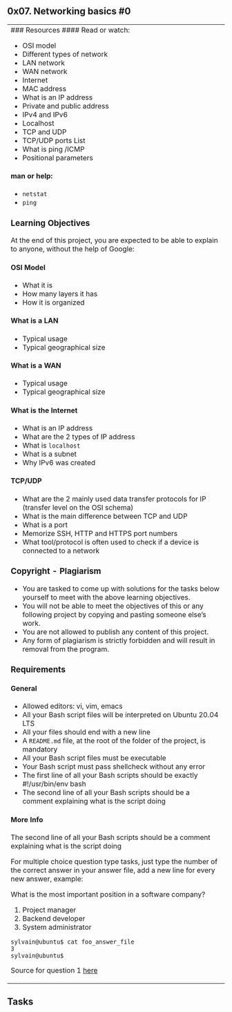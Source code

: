 ## 0x07. Networking basics #0
<table>
 <tr>
  <td>
### Resources
#### Read or watch:

- OSI model
- Different types of network
- LAN network
- WAN network
- Internet
- MAC address
- What is an IP address
- Private and public address
- IPv4 and IPv6
- Localhost
- TCP and UDP
- TCP/UDP ports List
- What is ping /ICMP
- Positional parameters
#### man or help:

- `netstat`
- `ping`
### Learning Objectives
At the end of this project, you are expected to be able to explain to anyone, without the help of Google:

#### OSI Model
- What it is
- How many layers it has
- How it is organized
#### What is a LAN
- Typical usage
- Typical geographical size
#### What is a WAN
- Typical usage
- Typical geographical size
#### What is the Internet
- What is an IP address
- What are the 2 types of IP address
- What is `localhost`
- What is a subnet
- Why IPv6 was created
#### TCP/UDP
- What are the 2 mainly used data transfer protocols for IP (transfer level on the OSI schema)
- What is the main difference between TCP and UDP
- What is a port
- Memorize SSH, HTTP and HTTPS port numbers
- What tool/protocol is often used to check if a device is connected to a network
### Copyright - Plagiarism
- You are tasked to come up with solutions for the tasks below yourself to meet with the above learning objectives.
- You will not be able to meet the objectives of this or any following project by copying and pasting someone else’s work.
- You are not allowed to publish any content of this project.
- Any form of plagiarism is strictly forbidden and will result in removal from the program.
### Requirements
#### General
- Allowed editors: vi, vim, emacs
- All your Bash script files will be interpreted on Ubuntu 20.04 LTS
- All your files should end with a new line
- A `README.md` file, at the root of the folder of the project, is mandatory
- All your Bash script files must be executable
- Your Bash script must pass shellcheck without any error
- The first line of all your Bash scripts should be exactly #!/usr/bin/env bash
- The second line of all your Bash scripts should be a comment explaining what is the script doing
#### More Info
The second line of all your Bash scripts should be a comment explaining what is the script doing

For multiple choice question type tasks, just type the number of the correct answer in your answer file, add a new line for every new answer, example:

What is the most important position in a software company?

1. Project manager
2. Backend developer
3. System administrator
```
sylvain@ubuntu$ cat foo_answer_file
3
sylvain@ubuntu$
```
Source for question 1 [here]('https://twitter.com/devopsreact/status/831922429215662080')
  </td>
 <tr>
</table>

## Tasks

